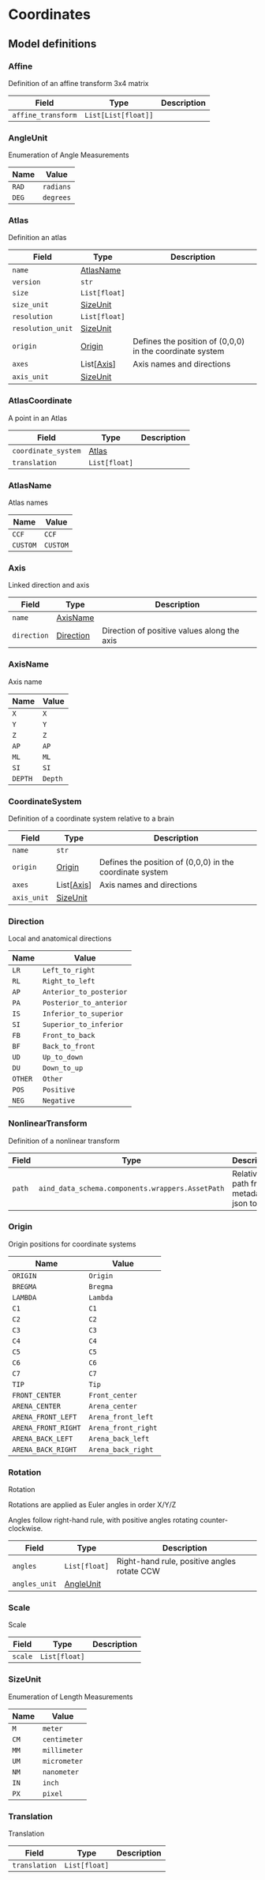 # Coordinates

## Model definitions

### Affine

Definition of an affine transform 3x4 matrix

| Field | Type | Description |
|-------|------|-------------|
| `affine_transform` | `List[List[float]]` |  |


### AngleUnit

Enumeration of Angle Measurements

| Name | Value |
|------|-------|
| `RAD` | `radians` |
| `DEG` | `degrees` |


### Atlas

Definition an atlas

| Field | Type | Description |
|-------|------|-------------|
| `name` | [AtlasName](../aind_data_schema_models/atlas.md#atlasname) |  |
| `version` | `str` |  |
| `size` | `List[float]` |  |
| `size_unit` | [SizeUnit](../aind_data_schema_models/units.md#sizeunit) |  |
| `resolution` | `List[float]` |  |
| `resolution_unit` | [SizeUnit](../aind_data_schema_models/units.md#sizeunit) |  |
| `origin` | [Origin](../aind_data_schema_models/#origin) | Defines the position of (0,0,0) in the coordinate system |
| `axes` | List[[Axis](#axis)] | Axis names and directions |
| `axis_unit` | [SizeUnit](../aind_data_schema_models/units.md#sizeunit) |  |


### AtlasCoordinate

A point in an Atlas

| Field | Type | Description |
|-------|------|-------------|
| `coordinate_system` | [Atlas](#atlas) |  |
| `translation` | `List[float]` |  |


### AtlasName

Atlas names

| Name | Value |
|------|-------|
| `CCF` | `CCF` |
| `CUSTOM` | `CUSTOM` |


### Axis

Linked direction and axis

| Field | Type | Description |
|-------|------|-------------|
| `name` | [AxisName](../aind_data_schema_models/#axisname) |  |
| `direction` | [Direction](../aind_data_schema_models/#direction) | Direction of positive values along the axis |


### AxisName

Axis name

| Name | Value |
|------|-------|
| `X` | `X` |
| `Y` | `Y` |
| `Z` | `Z` |
| `AP` | `AP` |
| `ML` | `ML` |
| `SI` | `SI` |
| `DEPTH` | `Depth` |


### CoordinateSystem

Definition of a coordinate system relative to a brain

| Field | Type | Description |
|-------|------|-------------|
| `name` | `str` |  |
| `origin` | [Origin](../aind_data_schema_models/#origin) | Defines the position of (0,0,0) in the coordinate system |
| `axes` | List[[Axis](#axis)] | Axis names and directions |
| `axis_unit` | [SizeUnit](../aind_data_schema_models/units.md#sizeunit) |  |


### Direction

Local and anatomical directions

| Name | Value |
|------|-------|
| `LR` | `Left_to_right` |
| `RL` | `Right_to_left` |
| `AP` | `Anterior_to_posterior` |
| `PA` | `Posterior_to_anterior` |
| `IS` | `Inferior_to_superior` |
| `SI` | `Superior_to_inferior` |
| `FB` | `Front_to_back` |
| `BF` | `Back_to_front` |
| `UD` | `Up_to_down` |
| `DU` | `Down_to_up` |
| `OTHER` | `Other` |
| `POS` | `Positive` |
| `NEG` | `Negative` |


### NonlinearTransform

Definition of a nonlinear transform

| Field | Type | Description |
|-------|------|-------------|
| `path` | `aind_data_schema.components.wrappers.AssetPath` | Relative path from metadata json to file |


### Origin

Origin positions for coordinate systems

| Name | Value |
|------|-------|
| `ORIGIN` | `Origin` |
| `BREGMA` | `Bregma` |
| `LAMBDA` | `Lambda` |
| `C1` | `C1` |
| `C2` | `C2` |
| `C3` | `C3` |
| `C4` | `C4` |
| `C5` | `C5` |
| `C6` | `C6` |
| `C7` | `C7` |
| `TIP` | `Tip` |
| `FRONT_CENTER` | `Front_center` |
| `ARENA_CENTER` | `Arena_center` |
| `ARENA_FRONT_LEFT` | `Arena_front_left` |
| `ARENA_FRONT_RIGHT` | `Arena_front_right` |
| `ARENA_BACK_LEFT` | `Arena_back_left` |
| `ARENA_BACK_RIGHT` | `Arena_back_right` |


### Rotation

Rotation

Rotations are applied as Euler angles in order X/Y/Z

Angles follow right-hand rule, with positive angles rotating counter-clockwise.

| Field | Type | Description |
|-------|------|-------------|
| `angles` | `List[float]` | Right-hand rule, positive angles rotate CCW |
| `angles_unit` | [AngleUnit](../aind_data_schema_models/units.md#angleunit) |  |


### Scale

Scale

| Field | Type | Description |
|-------|------|-------------|
| `scale` | `List[float]` |  |


### SizeUnit

Enumeration of Length Measurements

| Name | Value |
|------|-------|
| `M` | `meter` |
| `CM` | `centimeter` |
| `MM` | `millimeter` |
| `UM` | `micrometer` |
| `NM` | `nanometer` |
| `IN` | `inch` |
| `PX` | `pixel` |


### Translation

Translation

| Field | Type | Description |
|-------|------|-------------|
| `translation` | `List[float]` |  |


